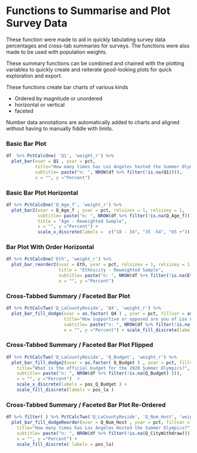 # Functions to Summarise and Plot Survey Data

These function were made to aid in quickly tabulating survey data percentages and cross-tab summaries for surveys. The functions were also made to be used with population
weights.

These summary functions can be combined and chained with the plotting variables 
to quickly create and reiterate good-looking plots for quick exploration and export.

These functions create bar charts of various kinds

* Ordered by magnitude or unordered
* horizontal or vertical
* faceted

Number data annotations are automatically added to charts and aligned without having
to manually fiddle with limits.

### Basic Bar Plot

```r
df  %>% PctCalcOne( 'Q1', 'weight_r') %>% 
  plot_bar(xvar = Q1 , yvar = pct, 
           title="How many times has Los Angeles hosted the Summer Olympics?",
           subtitle= paste("n: ", NROW(df %>% filter(!is.na(Q1)))),
           x = "", y ="Percent") 
```

### Basic Bar Plot Horizontal

```r
df %>% PctCalcOne('Q_Age_f', 'weight_r') %>% 
  plot_bar2(xvar = Q_Age_f , yvar = pct, relsizex = 1, relsizey = 1, 
            subtitle= paste("n: ", NROW(df %>% filter(!is.na(Q_Age_f)))),
            title = "Age - Reweighted Sample",
            x = "", y ="Percent") + 
            scale_x_discrete(labels =  c("18 - 34", "35 -54", "65 +")) 
````

### Bar Plot With Order Horizontal

```r
df %>% PctCalcOne('Eth', 'weight_r') %>% 
  plot_bar_reorder2(xvar = Eth, yvar = pct, relsizex = 1, relsizey = 1, 
                    title = "Ethnicity - Reweighted Sample",
                    subtitle= paste("n: ", NROW(df %>% filter(!is.na(Eth)))),
                    x = "", y ="Percent")
```


### Cross-Tabbed Summary / Faceted Bar Plot

```r
df %>% PctCalcTwo('Q_LaCountyReside', 'Q4', 'weight_r') %>% 
  plot_bar_fill_dodge(xvar = as.factor( Q4 ) , yvar = pct, fillvar = as.factor(Q_LaCountyReside),  
                      title="How supportive or opposed are you of Los Angeles hosting the Summer Olympic Games in 2028?",
                      subtitle= paste("n: ", NROW(df %>% filter(!is.na(Q4) ))),
                      x = "", y ="Percent") + scale_fill_discrete(labels = label_la )  +                        scale_x_discrete(labels = label_oppose_support )
```

### Cross-Tabbed Summary / Faceted Bar Plot Flipped

```r
df %>% PctCalcTwo('Q_LaCountyReside', 'Q_Budget', 'weight_r') %>% 
  plot_bar_fill_dodge2(xvar = as.factor( Q_Budget ) , yvar = pct, fillvar = as.factor(Q_LaCountyReside),
    title="What is the official budget for the 2028 Summer Olympics?", flip = TRUE,
    subtitle= paste("n: ", NROW(df %>% filter(!is.na(Q_Budget) ))),
    x = "", y ="Percent")  + 
    scale_x_discrete(labels = pos_Q_Budget ) + 
    scale_fill_discrete(labels = pos_la ) 
```

### Cross-Tabbed Summary / Faceted Bar Plot Re-Ordered

```r
df %>% filter( ) %>% PctCalcTwo('Q_LaCountyReside', 'Q_Num_Host', 'weight_r') %>% 
  plot_bar_fill_dodgeReorder(xvar = Q_Num_Host , yvar = pct, fillvar =  as.factor(Q_LaCountyReside),
    title="How many times has Los Angeles Hosted the Summer Olympics?",
    subtitle= paste("n: ", NROW(df %>% filter(!is.na(Q_CityWithdraw)))),
    x = "", y ="Percent") + 
    scale_fill_discrete( labels = pos_la)

```
